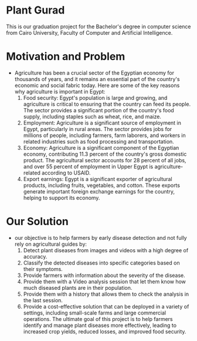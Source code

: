 # Plant Gurad 
  This is our graduation project for the Bachelor's degree in computer science from Cairo University, Faculty of Computer and Artificial Intelligence.

# Motivation and Problem
  - Agriculture has been a crucial sector of the Egyptian economy for thousands of years, and it remains an essential part of the country's economic and social fabric today. Here are some of the key reasons why agriculture is important in Egypt:
       1.	Food security: Egypt's population is large and growing, and agriculture is critical to ensuring that the country can feed its people. The sector provides a significant portion of the country's food supply, including staples such as wheat, rice, and maize.
       2.	Employment: Agriculture is a significant source of employment in Egypt, particularly in rural areas. The sector provides jobs for millions of people, including farmers, farm laborers, and workers in related industries such as food processing and transportation.
       3.	Economy: Agriculture is a significant component of the Egyptian economy, contributing 11.3 percent of the country's gross domestic product. The agricultural sector accounts for 28 percent of all jobs, and over 55 percent of employment in Upper Egypt is agriculture-related according to USAID.
       4.	Export earnings: Egypt is a significant exporter of agricultural products, including fruits, vegetables, and cotton. These exports generate important foreign exchange earnings for the country, helping to support its economy.

# Our Solution
  - our objective is to help farmers by early disease detection and not fully rely on agricultural guides by:
       1. Detect plant diseases from images and videos with a high degree of accuracy.
       2. Classify the detected diseases into specific categories based on their symptoms.
       3. Provide farmers with information about the severity of the disease.
       4. Provide them with a Video analysis session that let them know how much diseased plants are in their population.
       5. Provide them with a history that allows them to check the analysis in the last session.
       6. Provide a cost-effective solution that can be deployed in a variety of settings, including small-scale farms and large commercial operations.
    The ultimate goal of this project is to help farmers identify and manage plant diseases more effectively, leading to increased crop yields, reduced losses, and improved food security.
